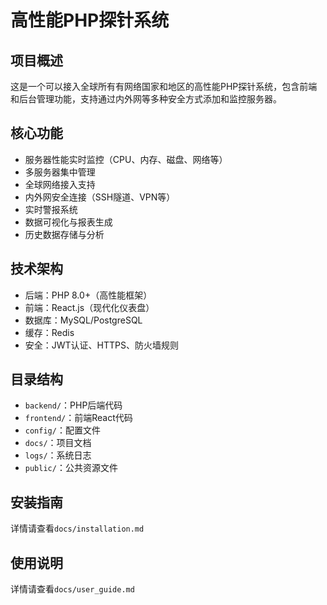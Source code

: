 # 高性能PHP探针系统

## 项目概述
这是一个可以接入全球所有有网络国家和地区的高性能PHP探针系统，包含前端和后台管理功能，支持通过内外网等多种安全方式添加和监控服务器。

## 核心功能
- 服务器性能实时监控（CPU、内存、磁盘、网络等）
- 多服务器集中管理
- 全球网络接入支持
- 内外网安全连接（SSH隧道、VPN等）
- 实时警报系统
- 数据可视化与报表生成
- 历史数据存储与分析

## 技术架构
- 后端：PHP 8.0+（高性能框架）
- 前端：React.js（现代化仪表盘）
- 数据库：MySQL/PostgreSQL
- 缓存：Redis
- 安全：JWT认证、HTTPS、防火墙规则

## 目录结构
- `backend/`：PHP后端代码
- `frontend/`：前端React代码
- `config/`：配置文件
- `docs/`：项目文档
- `logs/`：系统日志
- `public/`：公共资源文件

## 安装指南
详情请查看`docs/installation.md`

## 使用说明
详情请查看`docs/user_guide.md`